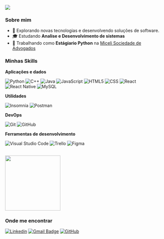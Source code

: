 ![](https://komarev.com/ghpvc/?username=iuricode&color=006bed)

<h3>Sobre mim</h3>

- 🤔 Explorando novas tecnologias e desenvolvendo soluções de software.
- 🎓 Estudando **Analise e Desenvolvimento de sistemas**
- 💼 Trabalhando como **Estágiario Python** na <a href="https://www.miceli.adv.br/">Miceli Sociedade de Advogados</a>

<h3>Minhas Skills</h3>

**Aplicações e dados**

![Python](https://img.shields.io/badge/-JavaScript-333333?style=flat&logo=python)
![C++](https://img.shields.io/badge/-C++-333333?style=flat&logo=C%2B%2B&logoColor=00599C)
![Java](https://img.shields.io/badge/-Java-333333?style=flat&logo=Java&logoColor=007396)
![JavaScript](https://img.shields.io/badge/-JavaScript-333333?style=flat&logo=javascript)
![HTML5](https://img.shields.io/badge/-HTML5-333333?style=flat&logo=HTML5)
![CSS](https://img.shields.io/badge/-CSS-333333?style=flat&logo=CSS3&logoColor=1572B6)
![React](https://img.shields.io/badge/-React-333333?style=flat&logo=react)
![React Native](https://img.shields.io/badge/-React%20Native-333333?style=flat&logo=react)
![MySQL](https://img.shields.io/badge/-MySQL-333333?style=flat&logo=mysql)

**Utilidades**

![Insomnia](https://img.shields.io/badge/-Insomnia-333333?style=flat&logo=insomnia)
![Postman](https://img.shields.io/badge/-Postman-333333?style=flat&logo=postman)

**DevOps**

![Git](https://img.shields.io/badge/-Git-333333?style=flat&logo=git)
![GitHub](https://img.shields.io/badge/-GitHub-333333?style=flat&logo=github)

**Ferramentas de desenvolvimento**

![Visual Studio Code](https://img.shields.io/badge/-Visual%20Studio%20Code-333333?style=flat&logo=visual-studio-code&logoColor=007ACC)
![Trello](https://img.shields.io/badge/-Trello-333333?style=flat&logo=trello&logoColor=007ACC)
![Figma](https://img.shields.io/badge/-Figma-333333?style=flat&logo=figma&logoColor=007ACC)

<br/>

<a href="https://github.com/iuricode" title="Perfil do Iuri">
  <img height="180em" src="https://github-readme-stats.vercel.app/api?username=iuricode&theme=dracula&show_icons=true" />
</a>

<h3>Onde me encontrar</h3>

[![Linkedin](https://img.shields.io/badge/-MiguelOzana-blue?style=flat-square&logo=Linkedin&logoColor=white&link=https://www.linkedin.com/in/miguel-ozana-951855231?utm_source=share&utm_campaign=share_via&utm_content=profile&utm_medium=android_app)](https://www.linkedin.com/in/miguel-ozana-951855231?utm_source=share&utm_campaign=share_via&utm_content=profile&utm_medium=android_app)
[![Gmail Badge](https://img.shields.io/badge/-miguelozana@gmail.com-006bed?style=flat-square&logo=Gmail&logoColor=white&link=mailto:miguelozana@gmail.com)](mailto:miguelozana@gmail.com)
[![GitHub](https://img.shields.io/github/followers/iuricode?label=follow&style=social)](https://github.com/miguel-dfk666)
